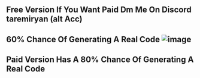 Free Version If You Want Paid Dm Me On Discord taremiryan (alt Acc)
------------------------------------------------------------------
60% Chance Of Generating A Real Code
![image](https://github.com/M8Jays/Gen/assets/154239937/833fda8b-d8f8-4422-aae6-87e01e10c4cc)
------------------------------------------------------------------
Paid Version Has  A 80% Chance Of Generating A Real Code
------------------------------------------------------------------
